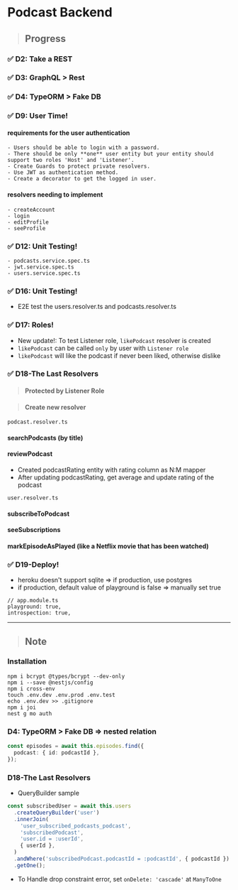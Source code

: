 # Podcast Backend

> ## Progress

### ✅ D2: Take a REST

### ✅ D3: GraphQL > Rest

### ✅ D4: TypeORM > Fake DB

### ✅ D9: User Time!

#### requirements for the user authentication

```
- Users should be able to login with a password.
- There should be only **one** user entity but your entity should support two roles 'Host' and 'Listener'.
- Create Guards to protect private resolvers.
- Use JWT as authentication method.
- Create a decorator to get the logged in user.
```

#### resolvers needing to implement

```
- createAccount
- login
- editProfile
- seeProfile
```

### ✅ D12: Unit Testing!

```
- podcasts.service.spec.ts
- jwt.service.spec.ts
- users.service.spec.ts
```

### ✅ D16: Unit Testing!

- E2E test the users.resolver.ts and podcasts.resolver.ts

### ✅ D17: Roles!

- New update!: To test Listener role, `likePodcast` resolver is created
- `likePodcast` can be called `only` by user with `Listener role`
- `likePodcast` will like the podcast if never been liked, otherwise dislike

### ✅ D18-The Last Resolvers

> #### Protected by Listener Role

> #### Create new resolver

`podcast.resolver.ts`

#### searchPodcasts (by title)

#### reviewPodcast

- Created podcastRating entity with rating column as N:M mapper
- After updating podcastRating, get average and update rating of the podcast

`user.resolver.ts`

#### subscribeToPodcast

#### seeSubscriptions

#### markEpisodeAsPlayed (like a Netflix movie that has been watched)

### ✅ D19-Deploy!

- heroku doesn't support sqlite => if production, use postgres
- if production, default value of playground is false => manually set true

```
// app.module.ts
playground: true,
introspection: true,
```

---

> ## Note

### Installation

```
npm i bcrypt @types/bcrypt --dev-only
npm i --save @nestjs/config
npm i cross-env
touch .env.dev .env.prod .env.test
echo .env.dev >> .gitignore
npm i joi
nest g mo auth
```

### D4: TypeORM > Fake DB => nested relation

```ts
const episodes = await this.episodes.find({
  podcast: { id: podcastId },
});
```

### D18-The Last Resolvers

- QueryBuilder sample

```ts
const subscribedUser = await this.users
  .createQueryBuilder('user')
  .innerJoin(
    'user_subscribed_podcasts_podcast',
    'subscribedPodcast',
    'user.id = :userId',
    { userId },
  )
  .andWhere('subscribedPodcast.podcastId = :podcastId', { podcastId })
  .getOne();
```

- To Handle drop constraint error, set `onDelete: 'cascade'` at `ManyToOne`
